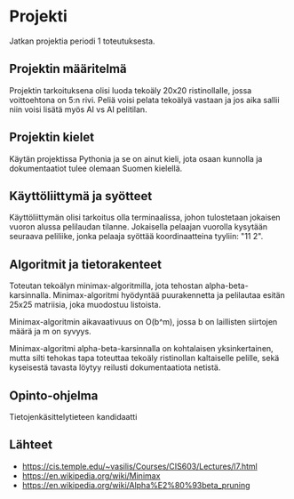 # Projekti

Jatkan projektia periodi 1 toteutuksesta.

## Projektin määritelmä

Projektin tarkoituksena olisi luoda tekoäly 20x20 ristinollalle, jossa voittoehtona on 5:n rivi. Peliä voisi pelata tekoälyä vastaan ja jos aika sallii niin voisi lisätä myös AI vs AI pelitilan.

## Projektin kielet

Käytän projektissa Pythonia ja se on ainut kieli, jota osaan kunnolla ja dokumentaatiot tulee olemaan Suomen kielellä. 

## Käyttöliittymä ja syötteet

Käyttöliittymän olisi tarkoitus olla terminaalissa, johon tulostetaan jokaisen vuoron alussa pelilaudan tilanne. Jokaisella pelaajan vuorolla kysytään seuraava peliliike, jonka pelaaja syöttää koordinaatteina tyyliin: "11 2".

## Algoritmit ja tietorakenteet

Toteutan tekoälyn minimax-algoritmilla, jota tehostan alpha-beta-karsinnalla. Minimax-algoritmi hyödyntää puurakennetta ja pelilautaa esitän 25x25 matriisia, joka muodostuu listoista.

Minimax-algoritmin aikavaativuus on O(b^m), jossa b on laillisten siirtojen määrä ja m on syvyys.

Minimax-algoritmi alpha-beta-karsinnalla on kohtalaisen yksinkertainen, mutta silti tehokas tapa toteuttaa tekoäly ristinollan kaltaiselle pelille, sekä kyseisestä tavasta löytyy reilusti dokumentaatiota netistä.

## Opinto-ohjelma

Tietojenkäsittelytieteen kandidaatti

## Lähteet

- https://cis.temple.edu/~vasilis/Courses/CIS603/Lectures/l7.html
- https://en.wikipedia.org/wiki/Minimax
- https://en.wikipedia.org/wiki/Alpha%E2%80%93beta_pruning
